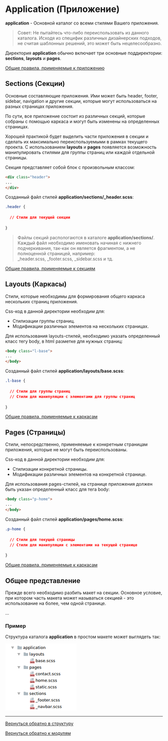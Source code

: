# Application (Приложение)

**application** - Основной каталог со всеми стилями Вашего приложения.

>Совет: Не пытайтесь что-либо переиспользовать из данного каталога.
Исходя из специфик различных дизайнерских подходов, не считая шаблонных решений,
это может быть нецелесообразно.

Директория **application** обычно включает три основные поддиректории:
**sections**, **layouts** и **pages**.

[Общие правила, применяемые к приложению](./total-rules.md#application)


## Sections (Секции)

Основные составляющие приложения. Ими может быть header, footer, sidebar,
navigation и другие секции, которые могут использоваться на разных страницах
приложения.

По сути, все приложение состоит из различных секций, которые собраны с помощью 
каркаса и могут быть изменены на определенных страницах.

Хорошей практикой будет выделить части приложения в секции и сделать их
максимально переиспользуемыми в рамках текущего проекта.
С использованием **layouts** и **pages** появляется возможность манипулировать
стилями для группы страниц или каждой отдельной страницы.

Секция представляет собой блок с произвольным классом:

```html
<div class="header">
...
</div>
```

Созданный файл стилей **application/sections/_header.scss**:

```css
.header {

  // Стили для текущей секции

}
```

> Файлы секций распологаются в каталоге **application/sections/**. 
Каждый файл необходимо именовать начиная с нижнего подчеркивания, 
так-как он является фрагментом, а не полноценной страницей, например: <br>
_header.scss, _footer.scss, _sidebar.scss и тд.


[Общие правила, применяемые к секциям](./total-rules.md#sections)


## Layouts (Каркасы)

Стили, которые необходимы для формирования общего каркаса нескольких страниц
приложения.

Css-код в данной директории необходим для:

* Стилизации группы страниц.
* Модификации различных элементов на нескольких страницах.

Для использования layouts-стилей, необходимо указать определенный класс тегу body,
в html разметке для нужных страниц:

```html
<body class="l-base">
...
</body>
```

Созданный файл стилей **application/layouts/base.scss**:

```css
.l-base {

  // Стили для группы страниц
  // Стили для манипуляции с элементами для группы страниц

}
```


[Общие правила, применяемые к каркасам](./total-rules.md#layouts)


## Pages (Страницы)

Стили, непосредственно, применяемые к конкретным страницам приложения, которые
не могут быть переиспользованы.

Css-код в данной директории необходим для:

* Стилизации конкретной страницы.
* Модификации различных элементов на конкретной странице.

Для использования pages-стилей, на странице приложения должен быть
указан определенный класс для тега body:

```html
<body class="p-home">
...
</body>
```

Созданный файл стилей **application/pages/home.scss**:

```css
.p-home {

  // Стили для текущей страницы
  // Стили для манипуляции с элементами на текущей странице

}
```


[Общие правила, применяемые к каркасам](./total-rules.md#pages)


## Общее представление

Прежде всего необходимо разбить макет на секции. Основное условие, при котором 
часть макета может называться секцией - это использование на более, чем одной странице.


...





### Пример

Структура каталога **application** в простом макете может выглядеть так:

![Application example](../_images/example_application.png)

--------

[Вернуться обратно в структуру](./structure.md)

[Вернуться обратно к модулям](./upCss-modules.md)